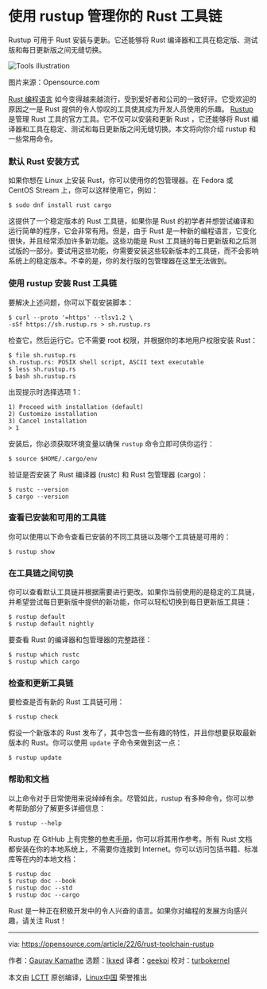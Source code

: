 [#]: subject: "Manage your Rust toolchain using rustup"
[#]: via: "https://opensource.com/article/22/6/rust-toolchain-rustup"
[#]: author: "Gaurav Kamathe https://opensource.com/users/gkamathe"
[#]: collector: "lkxed"
[#]: translator: "geekpi"
[#]: reviewer: "turbokernel"
[#]: publisher: " "
[#]: url: " "

使用 rustup 管理你的 Rust 工具链
======
Rustup 可用于 Rust 安装与更新。它还能够将  Rust 编译器和工具在稳定版、测试版和每日更新版之间无缝切换。

![Tools illustration][1]

图片来源：Opensource.com

[Rust 编程语言][2] 如今变得越来越流行，受到爱好者和公司的一致好评。它受欢迎的原因之一是 Rust 提供的令人惊叹的工具使其成为开发人员使用的乐趣。 [Rustup][3] 是管理 Rust 工具的官方工具。它不仅可以安装和更新 Rust ，它还能够将 Rust 编译器和工具在稳定、测试和每日更新版之间无缝切换。本文将向你介绍 rustup 和一些常用命令。

### 默认 Rust 安装方式

如果你想在 Linux 上安装 Rust，你可以使用你的包管理器。在 Fedora 或 CentOS Stream 上，你可以这样使用它，例如：

```
$ sudo dnf install rust cargo
```

这提供了一个稳定版本的 Rust 工具链，如果你是 Rust 的初学者并想尝试编译和运行简单的程序，它会非常有用。但是，由于 Rust 是一种新的编程语言，它变化很快，并且经常添加许多新功能。这些功能是 Rust 工具链的每日更新版和之后测试版的一部分。要试用这些功能，你需要安装这些较新版本的工具链，而不会影响系统上的稳定版本。不幸的是，你的发行版的包管理器在这里无法做到。

### 使用 rustup 安装 Rust 工具链

要解决上述问题，你可以下载安装脚本：

```
$ curl --proto '=https' --tlsv1.2 \
-sSf https://sh.rustup.rs > sh.rustup.rs
```

检查它，然后运行它。它不需要 root 权限，并根据你的本地用户权限安装 Rust：

```
$ file sh.rustup.rs
sh.rustup.rs: POSIX shell script, ASCII text executable
$ less sh.rustup.rs
$ bash sh.rustup.rs
```

出现提示时选择选项 1：

```
1) Proceed with installation (default)
2) Customize installation
3) Cancel installation
> 1
```

安装后，你必须获取环境变量以确保 `rustup` 命令立即可供你运行：

```
$ source $HOME/.cargo/env
```

验证是否安装了 Rust 编译器 (rustc) 和 Rust 包管理器 (cargo)：

```
$ rustc --version
$ cargo --version
```

### 查看已安装和可用的工具链

你可以使用以下命令查看已安装的不同工具链以及哪个工具链是可用的：

```
$ rustup show
```

### 在工具链之间切换

你可以查看默认工具链并根据需要进行更改。如果你当前使用的是稳定的工具链，并希望尝试每日更新版中提供的新功能，你可以轻松切换到每日更新版工具链：

```
$ rustup default
$ rustup default nightly
```

要查看 Rust 的编译器和包管理器的完整路径：

```
$ rustup which rustc
$ rustup which cargo
```

### 检查和更新工具链

要检查是否有新的 Rust 工具链可用：

```
$ rustup check
```

假设一个新版本的 Rust 发布了，其中包含一些有趣的特性，并且你想要获取最新版本的 Rust。你可以使用 `update` 子命令来做到这一点：

```
$ rustup update
```

### 帮助和文档

以上命令对于日常使用来说绰绰有余。尽管如此，rustup 有多种命令，你可以参考帮助部分了解更多详细信息：

```
$ rustup --help
```

Rustup 在 GitHub 上有完整的[参考手册][4]，你可以将其用作参考。所有 Rust 文档都安装在你的本地系统上，不需要你连接到 Internet。你可以访问包括书籍、标准库等在内的本地文档：

```
$ rustup doc
$ rustup doc --book
$ rustup doc --std
$ rustup doc --cargo
```

Rust 是一种正在积极开发中的令人兴奋的语言。如果你对编程的发展方向感兴趣，请关注 Rust！

--------------------------------------------------------------------------------

via: https://opensource.com/article/22/6/rust-toolchain-rustup

作者：[Gaurav Kamathe][a]
选题：[lkxed][b]
译者：[geekpi](https://github.com/geekpi)
校对：[turbokernel](https://github.com/turbokernel)

本文由 [LCTT](https://github.com/LCTT/TranslateProject) 原创编译，[Linux中国](https://linux.cn/) 荣誉推出

[a]: https://opensource.com/users/gkamathe
[b]: https://github.com/lkxed
[1]: https://opensource.com/sites/default/files/lead-images/tools_hardware_purple.png
[2]: https://www.rust-lang.org/
[3]: https://github.com/rust-lang/rustup
[4]: https://rust-lang.github.io/rustup/
